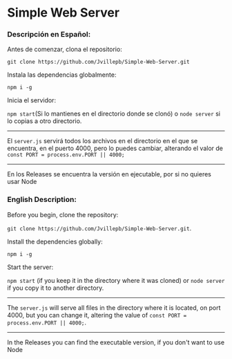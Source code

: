 # Simple Web Server
### Descripción en Español:

Antes de comenzar, clona el repositorio:

``git clone https://github.com/Jvillepb/Simple-Web-Server.git``

Instala las dependencias globalmente:

``npm i -g``

Inicia el servidor:

``npm start``(Si lo mantienes en el directorio donde se clonó) o ``node server`` si lo copias a otro directorio.

---
El ``server.js`` servirá todos los archivos en el directorio en el que se encuentra, en el puerto 4000, pero lo puedes cambiar, alterando el valor de ``const PORT = process.env.PORT || 4000;``

---

En los Releases se encuentra la versión en ejecutable, por si no quieres usar Node

### English Description:

Before you begin, clone the repository:

``git clone https://github.com/Jvillepb/Simple-Web-Server.git``.

Install the dependencies globally:

``npm i -g``

Start the server:

``npm start`` (if you keep it in the directory where it was cloned) or ``node server`` if you copy it to another directory.

---

The ``server.js`` will serve all files in the directory where it is located, on port 4000, but you can change it, altering the value of ``const PORT = process.env.PORT || 4000;``.

---

In the Releases you can find the executable version, if you don't want to use Node
